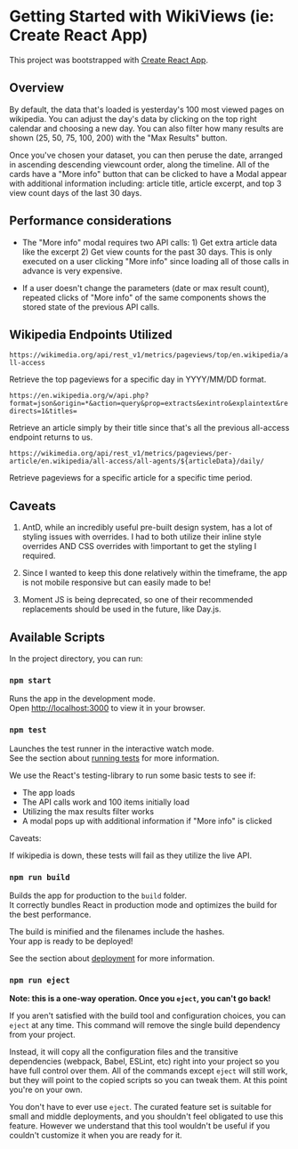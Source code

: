 # Getting Started with WikiViews (ie: Create React App)

This project was bootstrapped with [Create React App](https://github.com/facebook/create-react-app).

## Overview

By default, the data that's loaded is yesterday's 100 most viewed pages on wikipedia. You can adjust the day's data by clicking on the top right calendar and choosing a new day. You can also filter how many results are shown (25, 50, 75, 100, 200) with the "Max Results" button.

Once you've chosen your dataset, you can then peruse the date, arranged in ascending descending viewcount order, along the timeline. All of the cards have a "More info" button that can be clicked to have a Modal appear with additional information including: article title, article excerpt, and top 3 view count days of the last 30 days.

## Performance considerations

- The "More info" modal requires two API calls: 1) Get extra article data like the excerpt 2) Get view counts for the past 30 days. This is only executed on a user clicking "More info" since loading all of those calls in advance is very expensive.

- If a user doesn't change the parameters (date or max result count), repeated clicks of "More info" of the same components shows the stored state of the previous API calls.

## Wikipedia Endpoints Utilized

`https://wikimedia.org/api/rest_v1/metrics/pageviews/top/en.wikipedia/all-access`

Retrieve the top pageviews for a specific day in YYYY/MM/DD format.

`https://en.wikipedia.org/w/api.php?format=json&origin=*&action=query&prop=extracts&exintro&explaintext&redirects=1&titles=`

Retrieve an article simply by their title since that's all the previous all-access endpoint returns to us.

`https://wikimedia.org/api/rest_v1/metrics/pageviews/per-article/en.wikipedia/all-access/all-agents/${articleData}/daily/`

Retrieve pageviews for a specific article for a specific time period.

## Caveats

1. AntD, while an incredibly useful pre-built design system, has a lot of styling issues with overrides. I had to both utilize their inline style overrides AND CSS overrides with !important to get the styling I required.

2. Since I wanted to keep this done relatively within the timeframe, the app is not mobile responsive but can easily made to be!

3. Moment JS is being deprecated, so one of their recommended replacements should be used in the future, like Day.js.

## Available Scripts

In the project directory, you can run:

### `npm start`

Runs the app in the development mode.\
Open [http://localhost:3000](http://localhost:3000) to view it in your browser.

### `npm test`

Launches the test runner in the interactive watch mode.\
See the section about [running tests](https://facebook.github.io/create-react-app/docs/running-tests) for more information.

We use the React's testing-library to run some basic tests to see if:

- The app loads
- The API calls work and 100 items initially load
- Utilizing the max results filter works
- A modal pops up with additional information if "More info" is clicked

Caveats:

If wikipedia is down, these tests will fail as they utilize the live API.

### `npm run build`

Builds the app for production to the `build` folder.\
It correctly bundles React in production mode and optimizes the build for the best performance.

The build is minified and the filenames include the hashes.\
Your app is ready to be deployed!

See the section about [deployment](https://facebook.github.io/create-react-app/docs/deployment) for more information.

### `npm run eject`

**Note: this is a one-way operation. Once you `eject`, you can't go back!**

If you aren't satisfied with the build tool and configuration choices, you can `eject` at any time. This command will remove the single build dependency from your project.

Instead, it will copy all the configuration files and the transitive dependencies (webpack, Babel, ESLint, etc) right into your project so you have full control over them. All of the commands except `eject` will still work, but they will point to the copied scripts so you can tweak them. At this point you're on your own.

You don't have to ever use `eject`. The curated feature set is suitable for small and middle deployments, and you shouldn't feel obligated to use this feature. However we understand that this tool wouldn't be useful if you couldn't customize it when you are ready for it.
